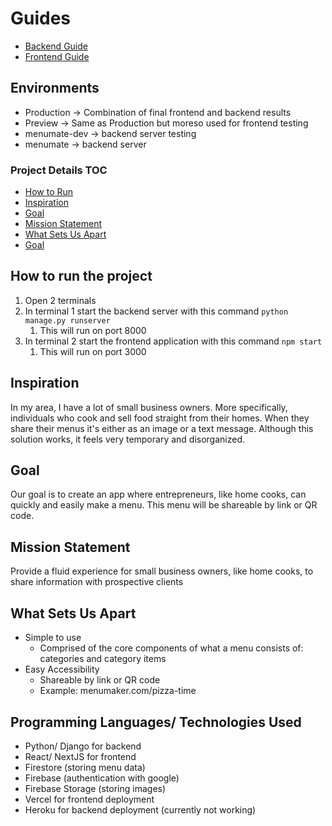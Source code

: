 # Guides 
- [Backend Guide](backend/README.md)
- [Frontend Guide](frontend/README.md)

## Environments
- Production -> Combination of final frontend and backend results
- Preview -> Same as Production but moreso used for frontend testing
- menumate-dev -> backend server testing
- menumate -> backend server

### Project Details TOC
- [How to Run](#running)
- [Inspiration](#inspiration)
- [Goal](#goal)
- [Mission Statement](#mission)
- [What Sets Us Apart](#unique)
- [Goal](#goal)

<a name="running"/>

## How to run the project
1. Open 2 terminals
2. In terminal 1 start the backend server with this command ```python manage.py runserver```
   1. This will run on port 8000
3. In terminal 2 start the frontend application with this command ```npm start```
   1. This will run on port 3000

<a name="inspiration"/>

## Inspiration

In my area, I have a lot of small business owners. 
More specifically, individuals who cook and sell food straight from their homes. 
When they share their menus it's either as an image or a text message. 
Although this solution works, it feels very temporary and disorganized.

<a name="goal"/>

## Goal
Our goal is to create an app where entrepreneurs, 
like home cooks, can quickly and easily make a menu. 
This menu will be shareable by link or QR code. 

<a name="mission"/>

## Mission Statement 
Provide a fluid experience for small business owners, 
like home cooks, to share information with prospective clients

<a name="unique"/>

## What Sets Us Apart
- Simple to use
  - Comprised of the core components of what a menu consists of: categories and category items
- Easy Accessibility
  - Shareable by link or QR code
  - Example: menumaker.com/pizza-time

<a name="programming"/>

## Programming Languages/ Technologies Used
- Python/ Django for backend
- React/ NextJS for frontend
- Firestore (storing menu data)
- Firebase (authentication with google)
- Firebase Storage (storing images)
- Vercel for frontend deployment
- Heroku for backend deployment (currently not working)
